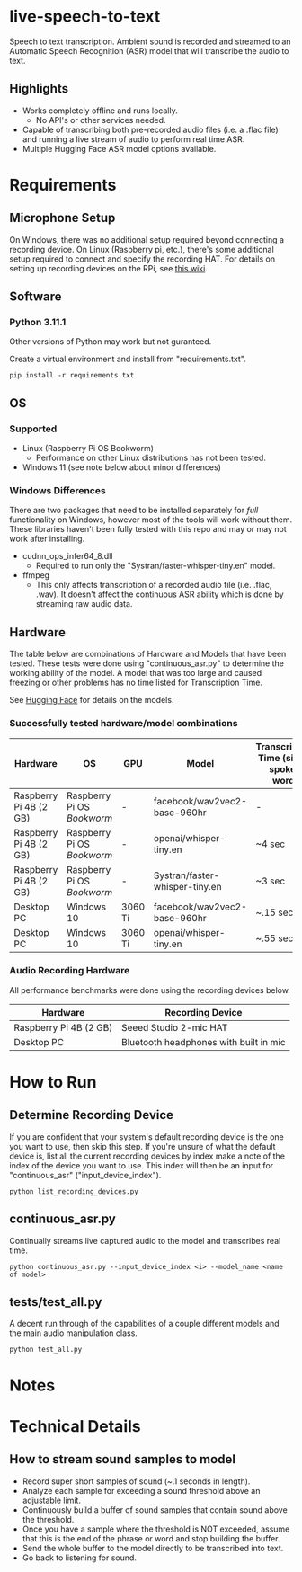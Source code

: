 # live-speech-to-text
Speech to text transcription. Ambient sound is recorded and streamed to an Automatic Speech Recognition (ASR) model that will transcribe the audio to text. 

## Highlights
* Works completely offline and runs locally.
   * No API's or other services needed.
* Capable of transcribing both pre-recorded audio files (i.e. a .flac file) and running a live stream of audio to perform real time ASR.
* Multiple Hugging Face ASR model options available.

# Requirements

## Microphone Setup
On Windows, there was no additional setup required beyond connecting a recording device. On Linux (Raspberry pi, etc.), there's some additional setup required to connect and specify the recording HAT. For details on setting up recording devices on the RPi, see [this wiki](https://github.com/EricApgar/raspberry-pi-how-to/wiki/Audio-Recording-Basics).

## Software

### Python 3.11.1
Other versions of Python may work but not guranteed.

Create a virtual environment and install from "requirements.txt".
```
pip install -r requirements.txt
```

## OS

### Supported
* Linux (Raspberry Pi OS Bookworm)
   * Performance on other Linux distributions has not been tested.
* Windows 11 (see note below about minor differences)
 
### Windows Differences
There are two packages that need to be installed separately for *full* functionality on Windows, however most of the tools will work without them. These libraries haven't been fully tested with this repo and may or may not work after installing.
* cudnn_ops_infer64_8.dll
  * Required to run only the "Systran/faster-whisper-tiny.en" model.
* ffmpeg
  * This only affects transcription of a recorded audio file (i.e. .flac, .wav). It doesn't affect the continuous ASR ability which is done by streaming raw audio data. 

## Hardware
The table below are combinations of Hardware and Models that have been tested. These tests were done using "continuous_asr.py" to determine the working ability of the model. A model that was too large and caused freezing or other problems has no time listed for Transcription Time.

See [Hugging Face](https://huggingface.co/models?pipeline_tag=automatic-speech-recognition&sort=downloads) for details on the models.

### Successfully tested hardware/model combinations
| Hardware | OS | GPU | Model | Transcription Time (single spoken word) |
|-|-|-|-|-|
| Raspberry Pi 4B (2 GB) | Raspberry Pi OS *Bookworm* | - | facebook/wav2vec2-base-960hr | - |
| Raspberry Pi 4B (2 GB) | Raspberry Pi OS *Bookworm* | - | openai/whisper-tiny.en | ~4 sec |
| Raspberry Pi 4B (2 GB) | Raspberry Pi OS *Bookworm* | - | Systran/faster-whisper-tiny.en | ~3 sec |
| Desktop PC | Windows 10 | 3060 Ti | facebook/wav2vec2-base-960hr | ~.15 sec |
| Desktop PC | Windows 10 | 3060 Ti | openai/whisper-tiny.en | ~.55 sec |

### Audio Recording Hardware
All performance benchmarks were done using the recording devices below.

| Hardware | Recording Device |
|-|-|
| Raspberry Pi 4B (2 GB) | Seeed Studio 2-mic HAT |
| Desktop PC | Bluetooth headphones with built in mic |

# How to Run

## Determine Recording Device
If you are confident that your system's default recording device is the one you want to use, then skip this step. If you're unsure of what the default device is, list all the current recording devices by index make a note of the index of the device you want to use. This index will then be an input for "continuous_asr" ("input_device_index").

```
python list_recording_devices.py
```

## continuous_asr.py
Continually streams live captured audio to the model and transcribes real time.

```
python continuous_asr.py --input_device_index <i> --model_name <name of model>
```

## tests/test_all.py
A decent run through of the capabilities of a couple different models and the main audio manipulation class.
```
python test_all.py
```

# Notes


# Technical Details

## How to stream sound samples to model

* Record super short samples of sound (~.1 seconds in length).
* Analyze each sample for exceeding a sound threshold above an adjustable limit.
* Continuously build a buffer of sound samples that contain sound above the threshold.
* Once you have a sample where the threshold is NOT exceeded, assume that this is the end of the phrase or word and stop building the buffer.
* Send the whole buffer to the model directly to be transcribed into text.
* Go back to listening for sound.
